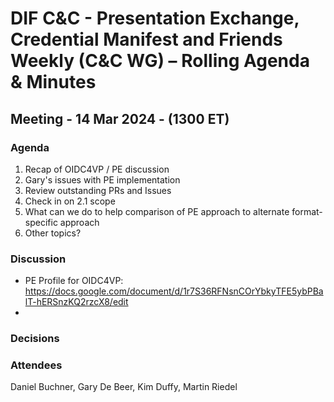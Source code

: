 # DIF C&C - Presentation Exchange, Credential Manifest and Friends Weekly (C&C WG) – Rolling Agenda & Minutes

## Meeting - 14 Mar 2024 - (1300 ET)

### Agenda

1. Recap of OIDC4VP / PE discussion
2. Gary's issues with PE implementation
3. Review outstanding PRs and Issues
4. Check in on 2.1 scope
5. What can we do to help comparison of PE approach to alternate format-specific approach
6. Other topics?

### Discussion

- PE Profile for OIDC4VP: https://docs.google.com/document/d/1r7S36RFNsnCOrYbkyTFE5ybPBalT-hERSnzKQ2rzcX8/edit
- 
### Decisions



### Attendees
Daniel Buchner, Gary De Beer, Kim Duffy, Martin Riedel
